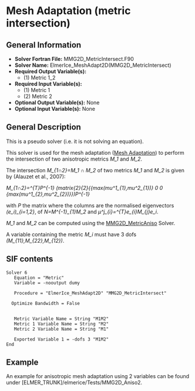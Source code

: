 # Mesh Adaptation (metric intersection)
## General Information
- **Solver Fortran File:** MMG2D_MetricIntersect.F90
- **Solver Name:** ElmerIce_MeshAdapt2D(MMG2D_MetricIntersect)
- **Required Output Variable(s):**
  - (1) Metric 1_2
- **Required Input Variable(s):**
  - (1) Metric 1
  - (2) Metric 2
- **Optional Output Variable(s):** None
- **Optional Input Variable(s):** None

## General Description
This is a pseudo solver (i.e. it is not solving an equation).

This solver is used for the mesh adaptation ([Mesh Adaptation](http://elmerfem.org/elmerice/wiki/doku.php?id=mesh:meshadaptation)) to perform the intersection of two anisotropic metrics *M_1* and *M_2*.

The intersection *M_{1∩2}=M_1 ∩ M_2* of two metrics *M_1* and *M_2* is given by (Alauzet et al., 2007):

*M_{1∩2}=^{T}P^{-1} (matrix{2}{2}{{max(mu^1_{1},mu^2_{1})} 0  0 {max(mu^1_{2},mu^2_{2})}})P^{-1}*

with *P* the matrix where the columns are the normalised eigenvectors *(e_i)_{i=1,2}*, of *N=M^{-1}_{1}M_2* and *μ^j_{i}=^{T}e_{i}M_{j}e_i*.

*M_1* and *M_2* can be computed using the [MMG2D_MetricAniso](./MeshAdaptationMMG2D.md) Solver.

A variable containing the metric *M_i* must have 3 dofs *(M_{11},M_{22},M_{12})*.

## SIF contents
```
Solver 6
   Equation = "Metric"
   Variable = -nooutput dumy

   Procedure = "ElmerIce_MeshAdapt2D" "MMG2D_MetricIntersect"

  Optimize Bandwidth = False


   Metric Variable Name = String "M1M2"
   Metric 1 Variable Name = String "M2"
   Metric 2 Variable Name = String "M1"

   Exported Variable 1 = -dofs 3 "M1M2"
End
```

## Example
An example for anisotropic mesh adaptation using 2 variables can be found under [ELMER_TRUNK]/elmerice/Tests/MMG2D_Aniso2.
